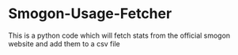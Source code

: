 # Smogon-Usage-Fetcher
This is a python code which will fetch stats from the official smogon website and add them to a csv file
